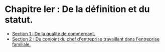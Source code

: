 # Chapitre Ier : De la définition et du statut.

- [Section 1 : De la qualité de commerçant.](section-1)
- [Section 2 : Du conjoint du chef d'entreprise travaillant dans l'entreprise familiale.](section-2)
